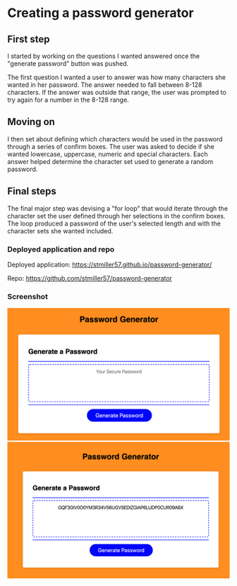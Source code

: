 # Creating a password generator
## First step
I started by working on the questions I wanted answered once the "generate password" button was pushed. 

The first question I wanted a user to answer was how many characters she wanted in her password. The answer needed to fall between 8-128 characters. If the answer was outside that range, the user was prompted to try again for a number in the 8-128 range. 

## Moving on
I then set about defining which characters would be used in the password through a series of confirm boxes. The user was asked to decide if she wanted lowercase, uppercase, numeric and special characters. Each answer helped determine the character set used to generate a random password. 

## Final steps
The final major step was devising a "for loop" that would iterate through the character set the user defined through her selections in the confirm boxes. The loop produced a password of the user's selected length and with the character sets she wanted included. 


### Deployed application and repo
Deployed application: https://stmiller57.github.io/password-generator/

Repo: https://github.com/stmiller57/password-generator

### Screenshot
![ScreenShot](https://raw.githubusercontent.com/stmiller57/password-generator/master/assets/Intro.png)
![ScreenShot](https://raw.githubusercontent.com/stmiller57/password-generator/master/assets/Generated%20password.png)
